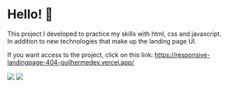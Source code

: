 <h1>Hello! 👋</h1>

This project I developed to practice my skills with html, css and javascript. In addition to new technologies that make up the landing page UI.

If you want access to the project, click on this link: https://responsive-landingpage-404-guilhermedev.vercel.app/

<img align="center" src="https://user-images.githubusercontent.com/81832526/169636769-00626035-a9d7-4cf3-bd85-5feb687e9e73.png">
<img align="center" src="https://user-images.githubusercontent.com/81832526/169636791-3892cc82-29b8-4780-b7e8-a9a82f19462d.png">
